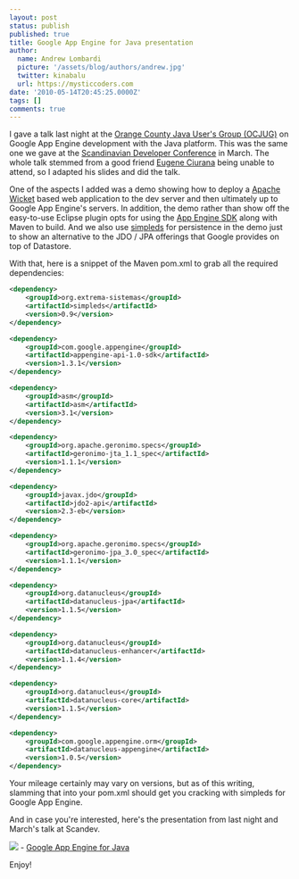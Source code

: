 ```yaml
---
layout: post
status: publish
published: true
title: Google App Engine for Java presentation
author:
  name: Andrew Lombardi
  picture: '/assets/blog/authors/andrew.jpg'
  twitter: kinabalu
  url: https://mysticcoders.com
date: '2010-05-14T20:45:25.0000Z'
tags: []
comments: true
---
```

I gave a talk last night at the <a href="http://ocjug.org" target="_blank">Orange County Java User's Group (OCJUG)</a> on Google App Engine development with the Java platform.  This was the same one we gave at the <a href="http://scandevconf.se" target="_blank">Scandinavian Developer Conference</a> in March.  The whole talk stemmed from a good friend <a href="http://www.eugeneciurana.com" target="_blank">Eugene Ciurana</a> being unable to attend, so I adapted his slides and did the talk.  

One of the aspects I added was a demo showing how to deploy a <a href="http://wicket.apache.org" target="_blank">Apache Wicket</a> based web application to the dev server and then ultimately up to Google App Engine's servers.  In addition, the demo rather than show off the easy-to-use Eclipse plugin opts for using the <a href="http://code.google.com/appengine/downloads.html" target="_blank">App Engine SDK</a> along with Maven to build.  And we also use <a href="http://code.google.com/p/simpleds/" target="_blank">simpleds</a> for persistence in the demo just to show an alternative to the JDO / JPA offerings that Google provides on top of Datastore.

With that, here is a snippet of the Maven pom.xml to grab all the required dependencies:

``` xml
<dependency>
    <groupId>org.extrema-sistemas</groupId>
    <artifactId>simpleds</artifactId>
    <version>0.9</version>
</dependency>

<dependency>
    <groupId>com.google.appengine</groupId>
    <artifactId>appengine-api-1.0-sdk</artifactId>
    <version>1.3.1</version>
</dependency>

<dependency>
    <groupId>asm</groupId>
    <artifactId>asm</artifactId>
    <version>3.1</version>
</dependency>

<dependency>
    <groupId>org.apache.geronimo.specs</groupId>
    <artifactId>geronimo-jta_1.1_spec</artifactId>
    <version>1.1.1</version>
</dependency>

<dependency>
    <groupId>javax.jdo</groupId>
    <artifactId>jdo2-api</artifactId>
    <version>2.3-eb</version>
</dependency>

<dependency>
    <groupId>org.apache.geronimo.specs</groupId>
    <artifactId>geronimo-jpa_3.0_spec</artifactId>
    <version>1.1.1</version>
</dependency>

<dependency>
    <groupId>org.datanucleus</groupId>
    <artifactId>datanucleus-jpa</artifactId>
    <version>1.1.5</version>
</dependency>

<dependency>
    <groupId>org.datanucleus</groupId>
    <artifactId>datanucleus-enhancer</artifactId>
    <version>1.1.4</version>
</dependency>

<dependency>
    <groupId>org.datanucleus</groupId>
    <artifactId>datanucleus-core</artifactId>
    <version>1.1.5</version>
</dependency>

<dependency>
    <groupId>com.google.appengine.orm</groupId>
    <artifactId>datanucleus-appengine</artifactId>
    <version>1.0.5</version>
</dependency>
```

Your mileage certainly may vary on versions, but as of this writing, slamming that into your pom.xml should get you cracking with simpleds for Google App Engine.

And in case you're interested, here's the presentation from last night and March's talk at Scandev.

<a href="http://www.mysticcoders.com/wp-content/uploads/2010/05/Google-App-Engine-Java-HOWTO.pdf"><img src="https://www.mysticcoders.com/wp-includes/images/crystal/document.png" border="0" /></a>&nbsp;-&nbsp;<a href="http://www.mysticcoders.com/wp-content/uploads/2010/05/Google-App-Engine-Java-HOWTO.pdf">Google App Engine for Java</a>

Enjoy!
